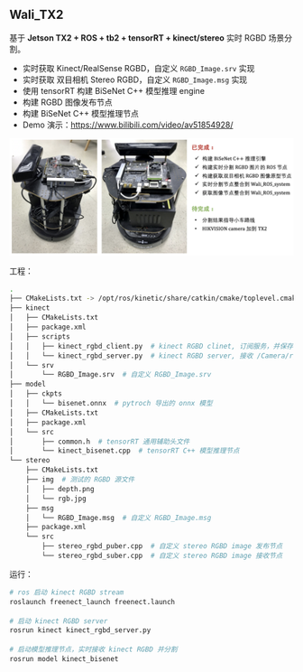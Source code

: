 ## Wali_TX2

基于 **Jetson TX2 + ROS + tb2 + tensorRT + kinect/stereo** 实时 RGBD 场景分割。
- 实时获取 Kinect/RealSense RGBD，自定义 `RGBD_Image.srv` 实现
- 实时获取 双目相机 Stereo RGBD，自定义 `RGBD_Image.msg` 实现
- 使用 tensorRT 构建 BiSeNet C++ 模型推理 engine
- 构建 RGBD 图像发布节点
- 构建 BiSeNet C++ 模型推理节点
- Demo 演示：https://www.bilibili.com/video/av51854928/

![wali_TX2](../assets/wali_TX2.png)


工程：
```sh
.
├── CMakeLists.txt -> /opt/ros/kinetic/share/catkin/cmake/toplevel.cmake
├── kinect
│   ├── CMakeLists.txt
│   ├── package.xml
│   ├── scripts
│   │   ├── kinect_rgbd_client.py  # kinect RGBD clinet, 订阅服务，并保存 RGBD 到本地
│   │   └── kinect_rgbd_server.py  # kinect RGBD server, 接收 /Camera/rgb/image_raw, /Camera/depth/image_raw 并发布
│   └── srv
│       └── RGBD_Image.srv  # 自定义 RGBD_Image.srv
├── model
│   ├── ckpts
│   │   └── bisenet.onnx  # pytroch 导出的 onnx 模型
│   ├── CMakeLists.txt
│   ├── package.xml
│   └── src
│       ├── common.h  # tensorRT 通用辅助头文件
│       └── kinect_bisenet.cpp  # tensorRT C++ 模型推理节点
└── stereo
    ├── CMakeLists.txt
    ├── img  # 测试的 RGBD 源文件
    │   ├── depth.png
    │   └── rgb.jpg
    ├── msg
    │   └── RGBD_Image.msg  # 自定义 RGBD_Image.msg
    ├── package.xml
    └── src
        ├── stereo_rgbd_puber.cpp  # 自定义 stereo RGBD image 发布节点
        └── stereo_rgbd_suber.cpp  # 自定义 stereo RGBD image 接收节点

```

运行：

```sh
# ros 启动 kinect RGBD stream
roslaunch freenect_launch freenect.launch

# 启动 kinect RGBD server
rosrun kinect kinect_rgbd_server.py

# 启动模型推理节点，实时接收 kinect RGBD 并分割
rosrun model kinect_bisenet
```